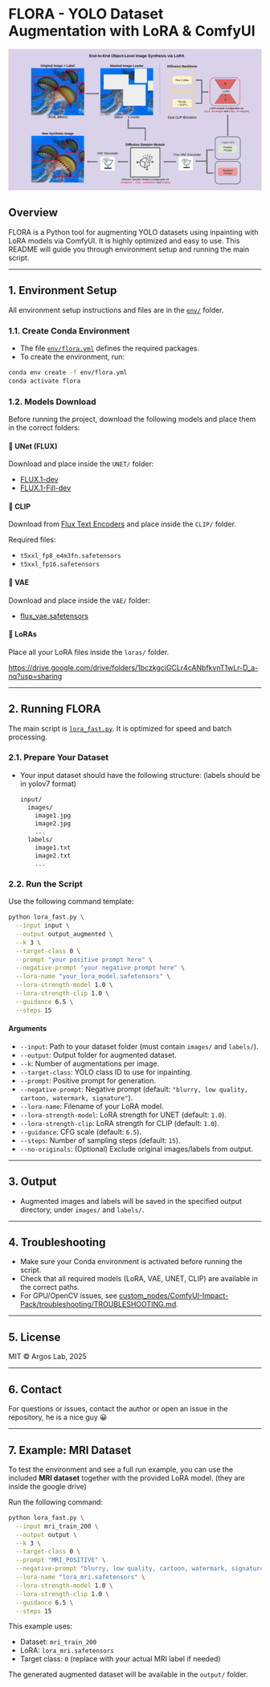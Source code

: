 # FLORA - YOLO Dataset Augmentation with LoRA & ComfyUI

![End-to-End Object-Level Image Synthesis via LoRA](env/comfyui_pipeline.png)

## Overview

FLORA is a Python tool for augmenting YOLO datasets using inpainting with LoRA models via ComfyUI. It is highly optimized and easy to use. This README will guide you through environment setup and running the main script.

---

## 1. Environment Setup

All environment setup instructions and files are in the [`env/`](env/) folder.

### 1.1. Create Conda Environment

- The file [`env/flora.yml`](env/flora.yml) defines the required packages.
- To create the environment, run:

```sh
conda env create -f env/flora.yml
conda activate flora
```

### 1.2. Models Download

Before running the project, download the following models and place them in the correct folders:

#### 🔹 UNet (FLUX)
Download and place inside the `UNET/` folder:
- [FLUX.1-dev](https://huggingface.co/black-forest-labs/FLUX.1-dev/tree/main)
- [FLUX.1-Fill-dev](https://huggingface.co/black-forest-labs/FLUX.1-Fill-dev/tree/main)

#### 🔹 CLIP
Download from [Flux Text Encoders](https://huggingface.co/comfyanonymous/flux_text_encoders/tree/main) and place inside the `CLIP/` folder.

Required files:
- `t5xxl_fp8_e4m3fn.safetensors`
- `t5xxl_fp16.safetensors`

#### 🔹 VAE
Download and place inside the `VAE/` folder:
- [flux_vae.safetensors](https://huggingface.co/StableDiffusionVN/Flux/blob/main/Vae/flux_vae.safetensors)

#### 🔹 LoRAs
Place all your LoRA files inside the `loras/` folder.

https://drive.google.com/drive/folders/1bczkgciGCLr4cANbfkvnT1wLr-D_a-nq?usp=sharing

---

## 2. Running FLORA

The main script is [`lora_fast.py`](lora_fast.py). It is optimized for speed and batch processing.

### 2.1. Prepare Your Dataset

- Your input dataset should have the following structure:   (labels should be in yolov7 format)
  ```
  input/
    images/
      image1.jpg
      image2.jpg
      ...
    labels/
      image1.txt
      image2.txt
      ...
  ```

### 2.2. Run the Script

Use the following command template:

```sh
python lora_fast.py \
  --input input \
  --output output_augmented \
  --k 3 \
  --target-class 0 \
  --prompt "your positive prompt here" \
  --negative-prompt "your negative prompt here" \
  --lora-name "your_lora_model.safetensors" \
  --lora-strength-model 1.0 \
  --lora-strength-clip 1.0 \
  --guidance 6.5 \
  --steps 15
```

#### Arguments

- `--input`: Path to your dataset folder (must contain `images/` and `labels/`).
- `--output`: Output folder for augmented dataset.
- `--k`: Number of augmentations per image.
- `--target-class`: YOLO class ID to use for inpainting.
- `--prompt`: Positive prompt for generation.
- `--negative-prompt`: Negative prompt (default: `"blurry, low quality, cartoon, watermark, signature"`).
- `--lora-name`: Filename of your LoRA model.
- `--lora-strength-model`: LoRA strength for UNET (default: `1.0`).
- `--lora-strength-clip`: LoRA strength for CLIP (default: `1.0`).
- `--guidance`: CFG scale (default: `6.5`).
- `--steps`: Number of sampling steps (default: `15`).
- `--no-originals`: (Optional) Exclude original images/labels from output.

---

## 3. Output

- Augmented images and labels will be saved in the specified output directory, under `images/` and `labels/`.

---

## 4. Troubleshooting

- Make sure your Conda environment is activated before running the script.
- Check that all required models (LoRA, VAE, UNET, CLIP) are available in the correct paths.
- For GPU/OpenCV issues, see [custom_nodes/ComfyUI-Impact-Pack/troubleshooting/TROUBLESHOOTING.md](custom_nodes/ComfyUI-Impact-Pack/troubleshooting/TROUBLESHOOTING.md).

---

## 5. License

MIT © Argos Lab, 2025

---

## 6. Contact

For questions or issues, contact the author or open an issue in the repository, he is a nice guy 😀

---

## 7. Example: MRI Dataset

To test the environment and see a full run example, you can use the included **MRI dataset** together with the provided LoRA model. (they are inside the google drive)

Run the following command:

```sh
python lora_fast.py \
  --input mri_train_200 \
  --output output \
  --k 3 \
  --target-class 0 \
  --prompt "MRI_POSITIVE" \
  --negative-prompt "blurry, low quality, cartoon, watermark, signature" \
  --lora-name "lora_mri.safetensors" \
  --lora-strength-model 1.0 \
  --lora-strength-clip 1.0 \
  --guidance 6.5 \
  --steps 15
```

This example uses:
- Dataset: `mri_train_200`
- LoRA: `lora_mri.safetensors`
- Target class: `0` (replace with your actual MRI label if needed)

The generated augmented dataset will be available in the `output/` folder.